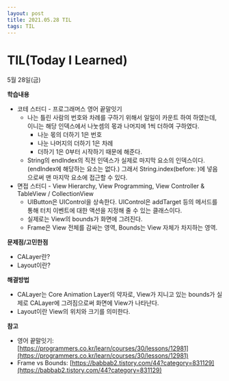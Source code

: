 ```yaml
---
layout: post
title: 2021.05.28 TIL
tags: TIL
---
```

# TIL(Today I Learned)

5월 28일(금)

**학습내용**

- 코테 스터디 - 프로그래머스 영어 끝말잇기
    - 나는 틀린 사람의 번호와 차례를 구하기 위해서 일일이 카운트 하여 하였는데, 이니는 해당 인덱스에서 나눗셈의 몫과 나머지에 1씩 더하여 구하였다.
        - 나눈 몫의 더하기 1은 번호
        - 나눈 나머지의 더하기 1은 차례
        - 더하기 1은 0부터 시작하기 때문에 해준다.
    - String의 endIndex의 직전 인덱스가 실제로 마지막 요소의 인덱스이다. (endIndex에 해당하는 요소는 없다.) 그래서 String.index(before: )에 넣음으로써 맨 마지막 요소에 접근할 수 있다.
- 면접 스터디 - View Hierarchy, View Programming, View Controller & TableView / CollectionView
    - UIButton은 UIControl을 상속한다. UIControl은 addTarget 등의 메서드를 통해 터치 이벤트에 대한 액션을 지정해 줄 수 있는 클래스이다.
    - 실제로는 View의 bounds가 화면에 그려진다.
    - Frame은 View 전체를 감싸는 영역, Bounds는 View 자체가 차지하는 영역.

**문제점/고민한점**

- CALayer란?
- Layout이란?

**해결방법**

- CALayer는 Core Animation Layer의 약자로, View가 지니고 있는 bounds가 실제로 CALayer에 그려짐으로써 화면에 View가 나타난다.
- Layout이란 View의 위치와 크기를 의미한다.

**참고**

- 영어 끝말잇기: [https://programmers.co.kr/learn/courses/30/lessons/12981](https://programmers.co.kr/learn/courses/30/lessons/12981)
- Frame vs Bounds: [https://babbab2.tistory.com/44?category=831129](https://babbab2.tistory.com/44?category=831129)
